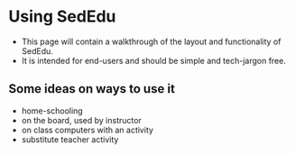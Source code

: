 # Using SedEdu

* This page will contain a walkthrough of the layout and functionality of SedEdu.
* It is intended for end-users and should be simple and tech-jargon free.


## Some ideas on ways to use it

* home-schooling
* on the board, used by instructor
* on class computers with an activity
* substitute teacher activity 
